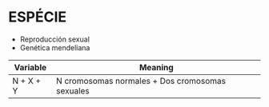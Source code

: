 
# ESPÉCIE
- Reproducción sexual
- Genética mendeliana

| Variable  	| Meaning                                         	|
|-----------	|-------------------------------------------------	|
| N + X + Y 	| N cromosomas normales + Dos cromosomas sexuales 	|